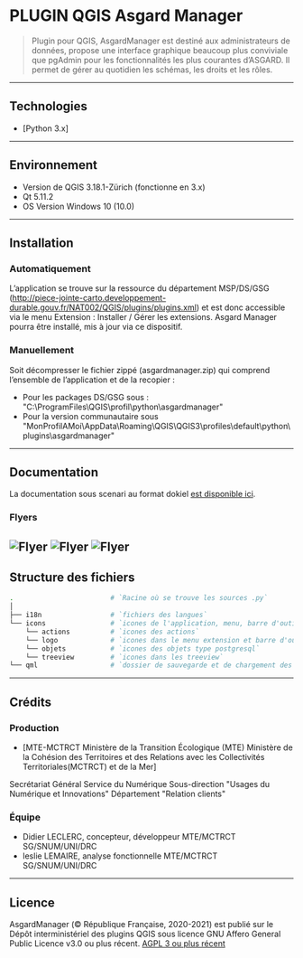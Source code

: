 # PLUGIN QGIS Asgard Manager
> Plugin pour QGIS, AsgardManager est destiné aux administrateurs de données, propose une interface graphique beaucoup plus conviviale que pgAdmin pour les fonctionnalités les plus courantes d’ASGARD. Il permet de gérer au quotidien les schémas, les droits et les rôles.

---           

## Technologies
- [Python 3.x]

---           

## Environnement
 - Version de QGIS 3.18.1-Zürich (fonctionne en 3.x)
 - Qt 5.11.2 
 - OS Version Windows 10 (10.0)

---

## Installation
### Automatiquement
L’application se trouve sur la ressource du département MSP/DS/GSG (http://piece-jointe-carto.developpement-durable.gouv.fr/NAT002/QGIS/plugins/plugins.xml)
et est donc accessible via le menu Extension : Installer / Gérer les extensions.
Asgard Manager pourra être installé, mis à jour via ce dispositif.

### Manuellement
Soit décompresser le fichier zippé (asgardmanager.zip) qui comprend l’ensemble de l’application et de la recopier :
 - Pour les packages DS/GSG sous : "C:\ProgramFiles\QGIS\profil\python\asgardmanager"
 - Pour la version communautaire sous "MonProfilAMoi\AppData\Roaming\QGIS\QGIS3\profiles\default\python\plugins\asgardmanager"

---

## Documentation
La documentation sous scenari au format dokiel [est disponible ici](https://snum.scenari-community.org/Asgard/Documentation/#SEC_AsgardManager).

### Flyers

![Flyer](doc/flyer1.svg)
![Flyer](doc/flyer2.png)
![Flyer](doc/flyer3.png)
---

## Structure des fichiers
```bash
.                        # `Racine où se trouve les sources .py`
│
├── i18n                 # `fichiers des langues`
└── icons                # `icones de l'application, menu, barre d'outils, IHM`
    └── actions          # `icones des actions`
    └── logo             # `icones dans le menu extension et barre d'outils`
    └── objets           # `icones des objets type postgresql`
    └── treeview         # `icones dans les treeview`
└── qml                  # `dossier de sauvegarde et de chargement des graphiques QML`
```
---

## Crédits

### Production

- [MTE-MCTRCT Ministère de la Transition Écologique (MTE)
Ministère de la Cohésion des Territoires et des Relations avec les Collectivités Territoriales(MCTRCT) et de la Mer]

Secrétariat Général
Service du Numérique
Sous-direction "Usages du Numérique et Innovations"
Département "Relation clients"

### Équipe

- Didier LECLERC, concepteur, développeur MTE/MCTRCT SG/SNUM/UNI/DRC
- leslie LEMAIRE, analyse fonctionnelle MTE/MCTRCT SG/SNUM/UNI/DRC

---

## Licence

AsgardManager (© République Française, 2020-2021) est publié sur le Dépôt interministériel des plugins QGIS sous licence GNU Affero General Public Licence v3.0 ou plus récent.
[AGPL 3 ou plus récent](https://spdx.org/licenses/AGPL-3.0-or-later.html)
